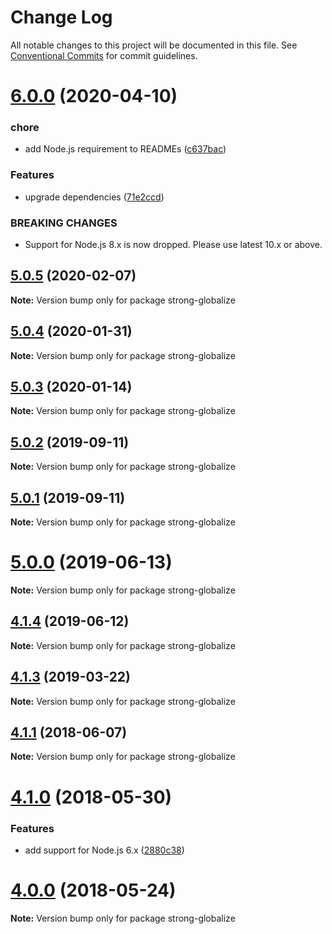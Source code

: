 # Change Log

All notable changes to this project will be documented in this file.
See [Conventional Commits](https://conventionalcommits.org) for commit guidelines.

# [6.0.0](https://github.com/strongloop/strong-globalize/compare/strong-globalize@5.0.5...strong-globalize@6.0.0) (2020-04-10)


### chore

* add Node.js requirement to READMEs ([c637bac](https://github.com/strongloop/strong-globalize/commit/c637bac86c3a6b8b4d3dd578424f447f4b26f9c8))


### Features

* upgrade dependencies ([71e2ccd](https://github.com/strongloop/strong-globalize/commit/71e2ccd09962a2fb83641d380fecc2458dd527b8))


### BREAKING CHANGES

* Support for Node.js 8.x is now dropped. Please use latest
10.x or above.





## [5.0.5](https://github.com/strongloop/strong-globalize/compare/strong-globalize@5.0.4...strong-globalize@5.0.5) (2020-02-07)

**Note:** Version bump only for package strong-globalize





## [5.0.4](https://github.com/strongloop/strong-globalize/compare/strong-globalize@5.0.3...strong-globalize@5.0.4) (2020-01-31)

**Note:** Version bump only for package strong-globalize





## [5.0.3](https://github.com/strongloop/strong-globalize/compare/strong-globalize@5.1.0...strong-globalize@5.0.3) (2020-01-14)

**Note:** Version bump only for package strong-globalize





## [5.0.2](https://github.com/strongloop/strong-globalize/compare/strong-globalize@5.0.1...strong-globalize@5.0.2) (2019-09-11)

**Note:** Version bump only for package strong-globalize





## [5.0.1](https://github.com/strongloop/strong-globalize/compare/strong-globalize@5.0.0...strong-globalize@5.0.1) (2019-09-11)

**Note:** Version bump only for package strong-globalize





# [5.0.0](https://github.com/strongloop/strong-globalize/compare/strong-globalize@4.1.4...strong-globalize@5.0.0) (2019-06-13)

**Note:** Version bump only for package strong-globalize





## [4.1.4](https://github.com/strongloop/strong-globalize/compare/strong-globalize@4.1.3...strong-globalize@4.1.4) (2019-06-12)

**Note:** Version bump only for package strong-globalize





## [4.1.3](https://github.com/strongloop/strong-globalize/compare/strong-globalize@4.1.2...strong-globalize@4.1.3) (2019-03-22)

**Note:** Version bump only for package strong-globalize





<a name="4.1.1"></a>
## [4.1.1](https://github.com/strongloop/strong-globalize/compare/v4.1.0...v4.1.1) (2018-06-07)




**Note:** Version bump only for package strong-globalize

<a name="4.1.0"></a>
# [4.1.0](https://github.com/strongloop/strong-globalize/compare/v4.0.2...v4.1.0) (2018-05-30)


### Features

* add support for Node.js 6.x ([2880c38](https://github.com/strongloop/strong-globalize/commit/2880c38))




<a name="4.0.0"></a>
# [4.0.0](https://github.com/strongloop/strong-globalize/compare/v3.3.0...v4.0.0) (2018-05-24)




**Note:** Version bump only for package strong-globalize
